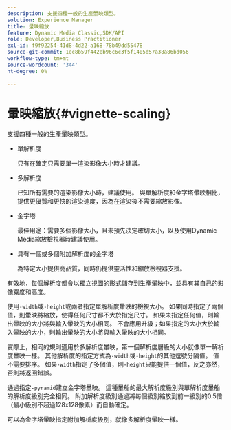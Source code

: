 ```yaml
---
description: 支援四種一般的生產暈映類型。
solution: Experience Manager
title: 暈映縮放
feature: Dynamic Media Classic,SDK/API
role: Developer,Business Practitioner
exl-id: f9f92254-41d8-4d22-a168-78b49dd55478
source-git-commit: 1ec8b59f442eb96c6c3f5f1405d57a38a86bd056
workflow-type: tm+mt
source-wordcount: '344'
ht-degree: 0%

---
```


# 暈映縮放{#vignette-scaling}

支援四種一般的生產暈映類型。

* 單解析度

   只有在確定只需要單一渲染影像大小時才建議。
* 多解析度

   已知所有需要的渲染影像大小時，建議使用。 與單解析度和金字塔暈映相比，提供更優質和更快的渲染速度，因為在渲染後不需要縮放影像。
* 金字塔

   最佳用途：需要多個影像大小，且未預先決定確切大小，以及使用Dynamic Media縮放檢視器時建議使用。
* 具有一個或多個附加解析度的金字塔

   為特定大小提供高品質，同時仍提供靈活性和縮放檢視器支援。

有效地，每個解析度都會以獨立視圖的形式儲存到生產暈映中，並具有其自己的影像寬度和高度。

使用`-width`或`-height`或兩者指定單解析度暈映的檢視大小。 如果同時指定了兩個值，則暈映將縮放，使得任何尺寸都不大於指定尺寸。 如果未指定任何值，則輸出暈映的大小將與輸入暈映的大小相同。 不會應用升級；如果指定的大小大於輸入暈映的大小，則輸出暈映的大小將與輸入暈映的大小相同。

實際上，相同的規則適用於多解析度暈映，第一個解析度層級的大小就像單一解析度暈映一樣。 其他解析度的指定方式為`-width`或`-height`的其他逗號分隔值。 值不需要排序。 如果`-width`指定了多個值，則`-height`只能提供一個值，反之亦然，否則將返回錯誤。

通過指定`-pyramid`建立金字塔暈映。 這種暈船的最大解析度級別與單解析度暈船的解析度級別完全相同。 附加解析度級別通過將每個級別縮放到前一級別的0.5倍（最小級別不超過128x128像素）而自動確定。

可以為金字塔暈映指定附加解析度級別，就像多解析度暈映一樣。
